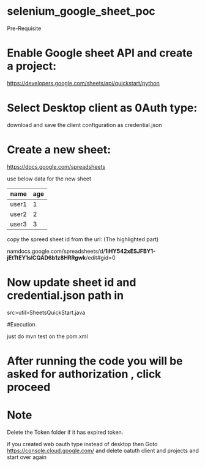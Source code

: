 
# selenium_google_sheet_poc

Pre-Requisite

# Enable Google sheet API and create a project:

https://developers.google.com/sheets/api/quickstart/python

# Select Desktop client as 0Auth type:

download and save the client configuration as credential.json

 # Create a new sheet:

 https://docs.google.com/spreadsheets

 use below data for the new sheet


| name | age |
|--|--|
| user1|1  |
| user2|2  |
| user3|3  |

 copy the spreed sheet id from the url: (The highlighted part)

 namdocs.google.com/spreadsheets/d/**1iHY542xESJFBY1-jEtTtEY1sICQAD6b1z8HRRgwk**/edit#gid=0

# Now update sheet id and credential.json path in

src>util>SheetsQuickStart.java

#Execution

just do mvn test on the pom.xml

# After running the code you will be asked for authorization , click proceed

# Note
   Delete the Token folder if it has expired token.

   if you created web oauth type instead of desktop then Goto https://console.cloud.google.com/ and delete oatuth client and projects and start over again
